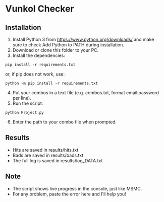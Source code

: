 # Vunkol Checker

## Installation

1. Install Python 3 from https://www.python.org/downloads/ and make sure to check Add Python to PATH during installation.
2. Download or clone this folder to your PC.
3. Install the dependencies:

```
pip install -r requirements.txt
```

or, if pip does not work, use:

```
python -m pip install -r requirements.txt
```

4. Put your combos in a text file (e.g. combos.txt, format email:password per line).
5. Run the script:

```
python Project.py
```

6. Enter the path to your combo file when prompted.

## Results

- Hits are saved in results/hits.txt
- Bads are saved in results/bads.txt
- The full log is saved in results/log_DATA.txt

## Note
- The script shows live progress in the console, just like MSMC.
- For any problem, paste the error here and I'll help you!
